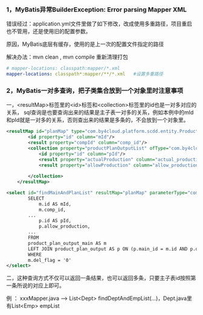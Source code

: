 ### 1，MyBatis异常BuilderException: Error parsing Mapper XML

错误经过：application.yml文件里做了如下修改，改成使用多重路径，项目重启也不管用，还是使用旧的配置参数。

原因，MyBatis底层有缓存，使用的是上一次的配置文件指定的路径

解决办法：mvn  clean  ,  mvn  compile  重新清理打包

```yaml
# mapper-locations: classpath:mapper/*.xml  
mapper-locations: classpath*:mapper/**/*.xml   #设置多重路径
```

### 2，MyBatis一对多查询，把子类集合放到一个对象里时注意事项

一，\<resultMap\>标签里的\<id\>标签和\<collection\>标签里的id也是一对多对应的关系，
sql查询是也要查询出来的结果是主子表一对多的关系，例如本例中的mId和pId就是一对多的关系，否则查出来的结果是多条的，不会放到一个对象里。

```xml
<resultMap id="planMap" type="com.by4cloud.platform.scdd.entity.ProductPlanOutputMain">
		<id property="id" column="mId"/>
		<result property="compId" column="comp_id"/>
		<collection property="productPlanOutputList" ofType="com.by4cloud.platform.scdd.entity.ProductPlanOutput">
			<id property="id" column="pId"/>
			<result property="actualProduction" column="actual_production"/>
			<result property="allowProduction" column="allow_production"/>
		
		</collection>
	</resultMap>

```



```xml
<select id="findMainAndPlanList" resultMap="planMap" parameterType="com.by4cloud.platform.scdd.entity.ProductPlanOutputMain">
		SELECT
			m.id AS mId,
			m.comp_id,
		...
			p.id AS pId,
			p.allow_production,
		...
		FROM
		product_plan_output_main AS m
		LEFT JOIN product_plan_output AS p ON (p.main_id = m.id AND p.del_flag = '0' )
		WHERE
		m.del_flag = '0'		
</select>
```

二，这种查询方式不仅可以返回一条结果，也可以返回多条，只要主子表id按照第一条所说的对应上即可。

例 ： xxxMapper.java --> List\<Dept\>  findDeptAndEmpList(...)，Dept.java里有List\<Emp\>  empList